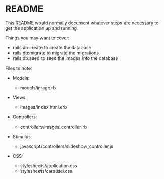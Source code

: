 # README

This README would normally document whatever steps are necessary to get the
application up and running.

Things you may want to cover:

* rails db:create to create the database
* rails db:migrate to migrate the migrations
* rails db:seed to seed the images into the database

Files to note:

  - Models:
    * models/image.rb

  - Views:
    * images/index.html.erb

  - Controllers:
    * controllers/images_controller.rb

  - Stimulus:
    * javascript/controllers/slideshow_controller.js

  - CSS:
    * stylesheets/application.css
    * stylesheets/carousel.css
